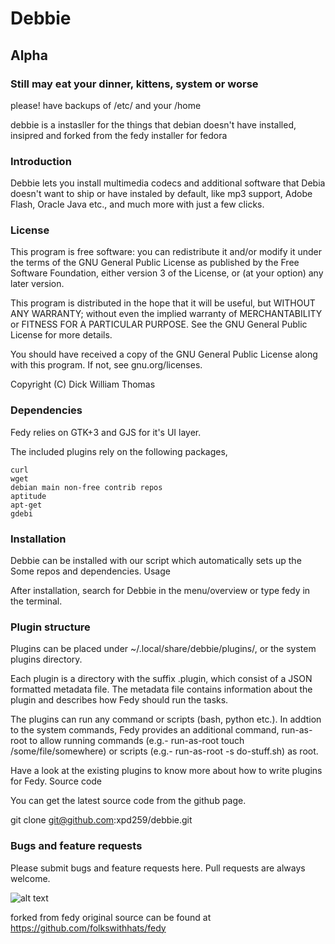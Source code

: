 # Debbie

## Alpha 
### Still may eat your dinner, kittens, system or worse
please! have backups of /etc/ and your /home


debbie is a instasller for the things that debian doesn't have installed, 
insipred and forked from the fedy installer for fedora

### Introduction

 Debbie lets you install multimedia codecs and additional software that Debia doesn't want to ship or have instaled by default, like mp3 support, Adobe Flash, Oracle Java etc., and much more with just a few clicks.

### License

This program is free software: you can redistribute it and/or modify it under the terms of the GNU General Public License as published by the Free Software Foundation, either version 3 of the License, or (at your option) any later version.

This program is distributed in the hope that it will be useful, but WITHOUT ANY WARRANTY; without even the implied warranty of MERCHANTABILITY or FITNESS FOR A PARTICULAR PURPOSE. See the GNU General Public License for more details.

You should have received a copy of the GNU General Public License along with this program. If not, see gnu.org/licenses.

Copyright (C) Dick William Thomas

### Dependencies

Fedy relies on GTK+3 and GJS for it's UI layer.

The included plugins rely on the following packages,
	
	curl
    wget
    debian main non-free contrib repos
    aptitude
    apt-get
    gdebi

### Installation

Debbie can be installed with our script which automatically sets up the Some repos and dependencies.
Usage

After installation, search for Debbie in the menu/overview or type fedy in the terminal.


### Plugin structure

Plugins can be placed under ~/.local/share/debbie/plugins/, or the system plugins directory.

Each plugin is a directory with the suffix .plugin, which consist of a JSON formatted metadata file. The metadata file contains information about the plugin and describes how Fedy should run the tasks.

The plugins can run any command or scripts (bash, python etc.). In addtion to the system commands, Fedy provides an additional command, run-as-root to allow running commands (e.g.- run-as-root touch /some/file/somewhere) or scripts (e.g.- run-as-root -s do-stuff.sh) as root.

Have a look at the existing plugins to know more about how to write plugins for Fedy.
Source code

You can get the latest source code from the github page.

git clone git@github.com:xpd259/debbie.git

### Bugs and feature requests

Please submit bugs and feature requests here. Pull requests are always welcome.



![alt text](https://raw.githubusercontent.com/xpd259/debbie/master/screenshots/Screenshot%20from%202015-08-25%2014%3A21%3A21.png "Logo Title Text 1")


forked from fedy original source can be found at https://github.com/folkswithhats/fedy

